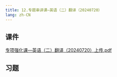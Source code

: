 ```yaml
---
title: 12.专题串讲课—英语（二）翻译（20240720）
lang: zh-CN
---
```



## 课件
[专项强化课—英语（二）翻译（20240720）上传.pdf](..%2F..%2Fpublic%2Fenglish%2F1.%E8%8B%B1%E8%AF%AD%E4%BA%8C-%E6%AD%A3%E5%BC%8F%E8%AF%BE%2F12.%E4%B8%93%E9%A2%98%E4%B8%B2%E8%AE%B2%E8%AF%BE%E2%80%94%E8%8B%B1%E8%AF%AD%EF%BC%88%E4%BA%8C%EF%BC%89%E7%BF%BB%E8%AF%91%EF%BC%8820240720%EF%BC%89%2F%E4%B8%93%E9%A1%B9%E5%BC%BA%E5%8C%96%E8%AF%BE%E2%80%94%E8%8B%B1%E8%AF%AD%EF%BC%88%E4%BA%8C%EF%BC%89%E7%BF%BB%E8%AF%91%EF%BC%8820240720%EF%BC%89%E4%B8%8A%E4%BC%A0.pdf)


## 习题
```



```








